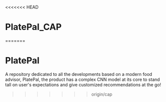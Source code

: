 <<<<<<< HEAD
# PlatePal_CAP
=======
# PlatePal
A repository dedicated to all the developments based on a modern food advisor, PlatePal, the product has a complex CNN model at its core to stand tall on user's expectations and  give customized recommendations at the go!
>>>>>>> origin/cap
